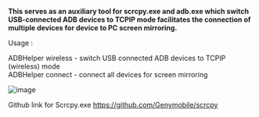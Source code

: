 **This serves as an auxiliary tool for scrcpy.exe and adb.exe which switch USB-connected ADB devices to TCPIP mode facilitates the connection of multiple devices for device to PC screen mirroring.**

Usage :

   ADBHelper wireless  - switch USB connected ADB devices to TCPIP (wireless) mode   
   ADBHelper connect   - connect all devices for screen mirroring
   
![image](https://github.com/intothedarkness/ScrCpyHelper/assets/6657365/2ed0f933-12d3-4b7a-9473-98a0a50d5d7a)


Github link for Scrcpy.exe
https://github.com/Genymobile/scrcpy

